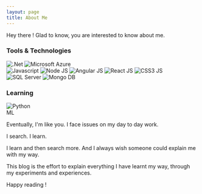 ```yaml
---
layout: page
title: About Me
---
```


Hey there ! Glad to know, you are interested to know about me.

<!--<a href="http://stackoverflow.com/users/2745538/rabi">
<img src="http://stackoverflow.com/users/flair/2745538.png" width="208" height="58" alt="profile for Rabi at Stack Overflow, Q&amp;A for professional and enthusiast programmers" title="profile for Rabi at Stack Overflow, Q&amp;A for professional and enthusiast programmers">
</a>-->

<div>
	<h3>Tools & Technologies</h3>
  <div>
	  <img src="../public/image/tech/dotnet.png" class="tile-sm" alt=".Net" title=".Net"/>
	  <img src="../public/image/tech/azure.png" class="tile-sm" alt="Microsoft Azure" title="Microsoft Azure"/>
  </div>
  <div>
	  <img src="../public/image/tech/javascript.png" class="tile-sm" alt="Javascript" title="javascript"/>
	  <img src="../public/image/tech/nodejs.png" class="tile-sm" alt="Node JS"  title="Node JS"/>
	  <img src="../public/image/tech/angularjs.png" class="tile-sm" alt="Angular JS"  title="Angular JS"/>
	  <img src="../public/image/tech/reactjs.png" class="tile-sm" alt="React JS" title="React JS"/>	
	  <img src="../public/image/tech/css3.png" class="tile-sm" alt="CSS3 JS" title="CSS3"/>	
  </div>
  <div>
	  <img src="../public/image/tech/sqlserver.png" class="tile-sm" alt="SQL Server" title="SQL Server"/>
	  <img src="../public/image/tech/mongodb.jpg" class="tile-sm" alt="Mongo DB" title="Mongo DB"/>	
  </div>

  <h3>Learning</h3>
    <div>
      <img src="../public/image/tech/python.png" class="tile-sm" alt="Python" title="Python" />
      <div class="tile-sm-plain" >ML</div>
    </div>
</div>

Eventually, I'm like you. I face issues on my day to day work.

I search. I learn.

I learn and then search more. And I always wish someone could explain me with my way.

This blog is the effort to explain everything I have learnt my way, through my experiments and experiences.

Happy reading !
